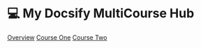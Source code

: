 # 💻 My Docsify MultiCourse Hub

[Overview](overview.md)
[Course One](course-1/home.md)
[Course Two](course-2/home.md)
